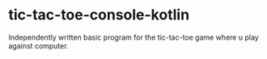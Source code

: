 # tic-tac-toe-console-kotlin
Independently written basic program for the tic-tac-toe game where u play against computer.
